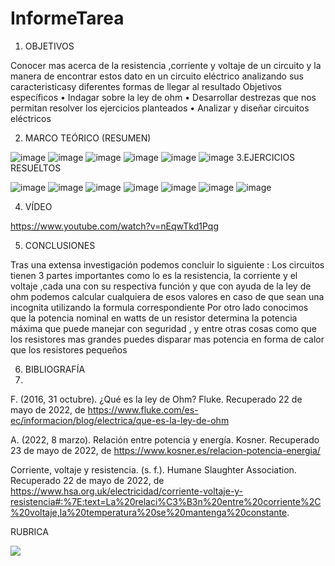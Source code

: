# InformeTarea


1. OBJETIVOS

Conocer mas acerca de la resistencia ,corriente y voltaje de un circuito y la manera de encontrar estos dato en un circuito eléctrico analizando sus caracteristicasy diferentes formas de llegar al resultado 
Objetivos específicos 
•	Indagar sobre la ley de ohm 
•	Desarrollar destrezas que nos permitan resolver los ejercicios planteados 
•	Analizar y diseñar circuitos eléctricos 


2. MARCO TEÓRICO (RESUMEN)

![image](https://user-images.githubusercontent.com/105679480/170400931-d0bc284c-5249-488c-921b-f2e7d7c6d19b.png)
![image](https://user-images.githubusercontent.com/105679480/170400982-3cd849ba-d756-4965-9179-216edee871af.png)
![image](https://user-images.githubusercontent.com/105679480/170401005-f70fe095-4aa5-4814-a986-199812d5903d.png)
![image](https://user-images.githubusercontent.com/105679480/170401072-36f51e27-ec2d-4c37-9928-b5154da0bc97.png)
![image](https://user-images.githubusercontent.com/105679480/170401142-8ccdf150-e3e4-47c2-b89a-be5db8493dbb.png)
![image](https://user-images.githubusercontent.com/105679480/170401171-fce6ff2c-ea9e-4574-96bf-74f66ff616d2.png)
3.EJERCICIOS RESUELTOS

![image](https://user-images.githubusercontent.com/105679480/170431857-af1c539f-d960-4a6b-8520-986a036bcca6.png)
![image](https://user-images.githubusercontent.com/105679480/170431917-3c823964-9b30-4e0e-90d6-fdbf466a6f2d.png)
![image](https://user-images.githubusercontent.com/105679480/170432165-504222f5-b7fa-4549-93b4-7a102f1ece0f.png)
![image](https://user-images.githubusercontent.com/105679480/170432234-9d3b4640-c556-4f5b-aac3-4ceb8c7b11c5.png)
![image](https://user-images.githubusercontent.com/105679480/170432289-c547be4d-5aaf-4109-973e-41cf1fd12af8.png)
![image](https://user-images.githubusercontent.com/105679480/170432384-71a96f71-baa4-4f3f-b30a-794ac7180cd4.png)
![image](https://user-images.githubusercontent.com/105679480/170437113-0e0e9c43-7549-483f-b7c8-a91e0c49186f.png)


4. VÍDEO

https://www.youtube.com/watch?v=nEqwTkd1Pqg

5. CONCLUSIONES


Tras una extensa investigación podemos concluir lo siguiente :
Los circuitos tienen 3 partes importantes como lo es la resistencia, la corriente y el voltaje ,cada una con su respectiva función y que con ayuda de la ley de ohm podemos calcular cualquiera de esos valores en caso de que sean una incognita utilizando la formula correspondiente
Por otro lado conocimos que la potencia nominal en watts de un resistor determina la potencia máxima que puede manejar con seguridad , y entre otras cosas como que los resistores mas grandes puedes disparar mas potencia en forma de calor que los resistores pequeños 



6. BIBLIOGRAFÍA
7. 
F. (2016, 31 octubre). ¿Qué es la ley de Ohm? Fluke. Recuperado 22 de mayo de 2022, de https://www.fluke.com/es-ec/informacion/blog/electrica/que-es-la-ley-de-ohm

A. (2022, 8 marzo). Relación entre potencia y energía. Kosner. Recuperado 23 de mayo de 2022, de https://www.kosner.es/relacion-potencia-energia/

Corriente, voltaje y resistencia. (s. f.). Humane Slaughter Association. Recuperado 22 de mayo de 2022, de https://www.hsa.org.uk/electricidad/corriente-voltaje-y-resistencia#:%7E:text=La%20relaci%C3%B3n%20entre%20corriente%2C%20voltaje,la%20temperatura%20se%20mantenga%20constante.

RUBRICA

![](https://github.com/doalulema/InformeTarea/blob/main/Tarea.png)
